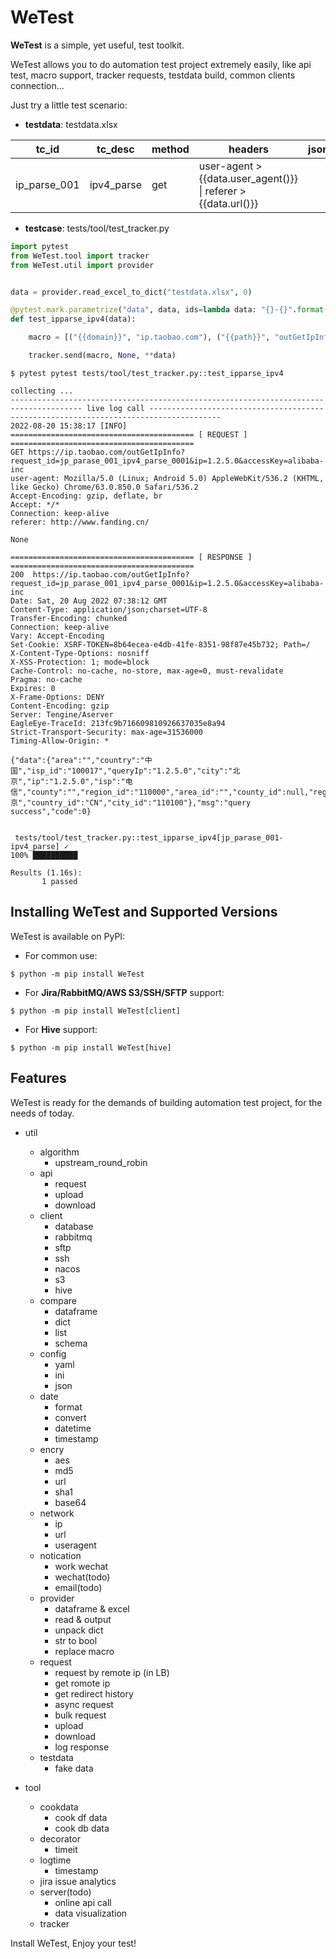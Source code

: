 # WeTest

**WeTest** is a simple, yet useful, test toolkit.

WeTest allows you to do automation test project extremely easily, like api test, macro support, tracker requests, testdata build, common clients connection...

Just try a little test scenario:


- **testdata**: testdata.xlsx

| tc_id        | tc_desc    | method | headers                                                        | json | data | protocol | domain     | path     | ip               | accessKey   | plain_string | loop | expect_code | expect_response |
| ------------ | ---------- | ------ | -------------------------------------------------------------- | ---- | ---- | -------- | ---------- | -------- | ---------------- | ----------- | ------------ | ---- | ----------- | --------------- |
| ip_parse_001 | ipv4_parse | get    | user-agent > {{data.user_agent()}} \| referer > {{data.url()}} |      |      | https    | {{domain}} | {{path}} | {{ipv4.beijing}} | alibaba-inc |              |      | 200         | "city":"北京"   |

- **testcase**: tests/tool/test_tracker.py

```python
import pytest
from WeTest.tool import tracker
from WeTest.util import provider


data = provider.read_excel_to_dict("testdata.xlsx", 0)

@pytest.mark.parametrize("data", data, ids=lambda data: "{}-{}".format(data["tc_id"], data["tc_desc"]))
def test_ipparse_ipv4(data):

    macro = [("{{domain}}", "ip.taobao.com"), ("{{path}}", "outGetIpInfo"), ("{{ipv4.beijing}}", "1.2.5.0")]

    tracker.send(macro, None, **data)

```

```console
$ pytest pytest tests/tool/test_tracker.py::test_ipparse_ipv4

collecting ... 
-------------------------------------------------------------------------------------- live log call --------------------------------------------------------------------------------------
2022-08-20 15:38:17 [INFO] 
========================================= [ REQUEST ] =========================================
GET https://ip.taobao.com/outGetIpInfo?request_id=jp_parase_001_ipv4_parse_0001&ip=1.2.5.0&accessKey=alibaba-inc
user-agent: Mozilla/5.0 (Linux; Android 5.0) AppleWebKit/536.2 (KHTML, like Gecko) Chrome/63.0.850.0 Safari/536.2
Accept-Encoding: gzip, deflate, br
Accept: */*
Connection: keep-alive
referer: http://www.fanding.cn/

None

========================================= [ RESPONSE ] =========================================
200  https://ip.taobao.com/outGetIpInfo?request_id=jp_parase_001_ipv4_parse_0001&ip=1.2.5.0&accessKey=alibaba-inc
Date: Sat, 20 Aug 2022 07:38:12 GMT
Content-Type: application/json;charset=UTF-8
Transfer-Encoding: chunked
Connection: keep-alive
Vary: Accept-Encoding
Set-Cookie: XSRF-TOKEN=8b64ecea-e4db-41fe-8351-98f87e45b732; Path=/
X-Content-Type-Options: nosniff
X-XSS-Protection: 1; mode=block
Cache-Control: no-cache, no-store, max-age=0, must-revalidate
Pragma: no-cache
Expires: 0
X-Frame-Options: DENY
Content-Encoding: gzip
Server: Tengine/Aserver
EagleEye-TraceId: 213fc9b716609810926637035e8a94
Strict-Transport-Security: max-age=31536000
Timing-Allow-Origin: *

{"data":{"area":"","country":"中国","isp_id":"100017","queryIp":"1.2.5.0","city":"北京","ip":"1.2.5.0","isp":"电信","county":"","region_id":"110000","area_id":"","county_id":null,"region":"北京","country_id":"CN","city_id":"110100"},"msg":"query success","code":0}


 tests/tool/test_tracker.py::test_ipparse_ipv4[jp_parase_001-ipv4_parse] ✓                                                                                                  100% ██████████

Results (1.16s):
       1 passed
```

## Installing WeTest and Supported Versions

WeTest is available on PyPI:

- For common use:

```console
$ python -m pip install WeTest
```

- For **Jira/RabbitMQ/AWS S3/SSH/SFTP** support:
```console
$ python -m pip install WeTest[client]
```

- For **Hive** support:
```console
$ python -m pip install WeTest[hive]
```

## Features

WeTest is ready for the demands of building automation test project, for the needs of today.

- util
  - algorithm
    - upstream_round_robin
  - api
    - request
    - upload
    - download
  - client
    - database
    - rabbitmq
    - sftp
    - ssh
    - nacos
    - s3
    - hive
  - compare
    - dataframe
    - dict
    - list
    - schema
  - config
    - yaml
    - ini
    - json
  - date
    - format
    - convert
    - datetime
    - timestamp
  - encry
    - aes
    - md5
    - url
    - sha1
    - base64
  - network
    - ip
    - url
    - useragent
  - notication
    - work wechat
    - wechat(todo)
    - email(todo)
  - provider
    - dataframe & excel
    - read & output
    - unpack dict
    - str to bool
    - replace macro
  - request
    - request by remote ip (in LB)
    - get romote ip
    - get redirect history
    - async request
    - bulk request
    - upload
    - download
    - log response
  - testdata
    - fake data


- tool
  - cookdata
    - cook df data
    - cook db data
  - decorator
    - timeit
  - logtime
    - timestamp
  - jira issue analytics
  - server(todo)
    - online api call
    - data visualization
  - tracker



Install WeTest, Enjoy your test!